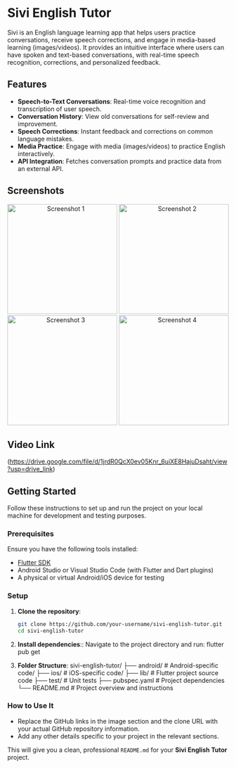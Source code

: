 # Sivi English Tutor

Sivi is an English language learning app that helps users practice conversations, receive speech corrections, and engage in media-based learning (images/videos). It provides an intuitive interface where users can have spoken and text-based conversations, with real-time speech recognition, corrections, and personalized feedback.

## Features

- **Speech-to-Text Conversations**: Real-time voice recognition and transcription of user speech.
- **Conversation History**: View old conversations for self-review and improvement.
- **Speech Corrections**: Instant feedback and corrections on common language mistakes.
- **Media Practice**: Engage with media (images/videos) to practice English interactively.
- **API Integration**: Fetches conversation prompts and practice data from an external API.

## Screenshots

<div align="center">
  <img src="https://github.com/user-attachments/assets/1ffb002c-4e4a-4f75-8dd6-8ba0b18c6bf7" width="250px" alt="Screenshot 1"/>
  <img src="https://github.com/user-attachments/assets/8b02a766-8b05-4e83-9bbd-82c07b773c70" width="250px" alt="Screenshot 2"/>
  <img src="https://github.com/user-attachments/assets/fc212c40-0abe-4cd8-a1cb-9571bf89c4f9" width="250px" alt="Screenshot 3"/>
  <img src="https://github.com/user-attachments/assets/922cf8e4-ee27-49bf-998f-f98fa3ae27fa" width="250px" alt="Screenshot 4"/>
</div>

## Video Link

(https://drive.google.com/file/d/1jrdR0QcX0ev05Knr_6uiXE8HajuDsaht/view?usp=drive_link)



## Getting Started

Follow these instructions to set up and run the project on your local machine for development and testing purposes.




### Prerequisites

Ensure you have the following tools installed:

- [Flutter SDK](https://flutter.dev/docs/get-started/install)
- Android Studio or Visual Studio Code (with Flutter and Dart plugins)
- A physical or virtual Android/iOS device for testing

### Setup

1. **Clone the repository**:
   ```bash
   git clone https://github.com/your-username/sivi-english-tutor.git
   cd sivi-english-tutor
   
2. **Install dependencies**::
 Navigate to the project directory and run:
flutter pub get

3. **Folder Structure**:
sivi-english-tutor/
 ├── android/                # Android-specific code/
 ├── ios/                    # iOS-specific code/
 ├── lib/                    # Flutter project source code
 ├── test/                   # Unit tests
 ├── pubspec.yaml            # Project dependencies
 └── README.md               # Project overview and instructions


### How to Use It

- Replace the GitHub links in the image section and the clone URL with your actual GitHub repository information.
- Add any other details specific to your project in the relevant sections.

This will give you a clean, professional `README.md` for your **Sivi English Tutor** project.

